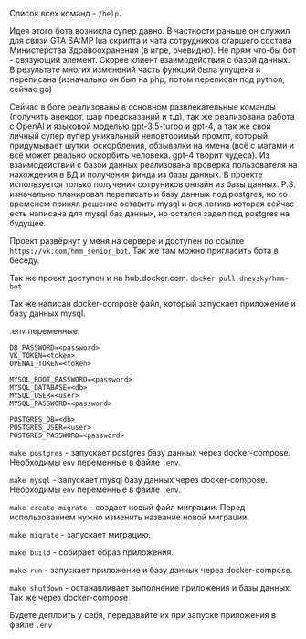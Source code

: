 Список всех команд - `/help`.

Идея этого бота возникла супер давно.
В частности раньше он служил для связи GTA SA:MP lua скрипта и чата сотрудников старшего состава Министерства Здравоохранения (в игре, очевидно).
Не прям что-бы бот - связующий элемент. Скорее клиент взаимодействия с базой данных.
В результате многих изменений часть функций была упущена и переписана (изначально он был на php, потом переписан под python, сейчас go)

Сейчас в боте реализованы в основном развлекательные команды (получить анекдот, шар предсказаний и т.д), так же реализована работа с OpenAI и языковой моделью gpt-3.5-turbo и gpt-4, а так же свой личный супер пупер уникальный неповторимый промпт, который придумывает шутки, оскорбления, обзывалки на имена (всё с матами и всё может реально оскорбить человека. gpt-4 творит чудеса).
Из взаимодействий с базой данных реализована проверка пользователя на нахождения в БД и получения финда из базы данных.
В проекте используется только получения сотруников онлайн из базы данных.
P.S. изначально планировал переписать и базу данных под postgres, но со временем принял решение оставить mysql и вся логика которая сейчас есть написана для mysql баз данных, но остался задел под postgres на будущее.

Проект развёрнут у меня на сервере и доступен по ссылке `https://vk.com/hmm_senior_bot`. Так же там можно пригласить бота в беседу.

Так же проект доступен и на hub.docker.com. `docker pull dnevsky/hmm-bot`

Так же написан docker-compose файл, который запускает приложение и базу данных mysql.

.env переменные:
```
DB_PASSWORD=<password>
VK_TOKEN=<token>
OPENAI_TOKEN=<token>

MYSQL_ROOT_PASSWORD=<password>
MYSQL_DATABASE=<db>
MYSQL_USER=<user>
MYSQL_PASSWORD=<password>

POSTGRES_DB=<db>
POSTGRES_USER=<user>
POSTGRES_PASSWORD=<password>
```

`make postgres` - запускает postgres базу данных через docker-compose. Необходимы `env` переменные в файле `.env`.

`make mysql` - запускает mysql базу данных через docker-compose. Необходимы `env` переменные в файле `.env`.

`make create-migrate` - создает новый файл миграции. Перед использованием нужно изменить название новой миграции.

`make migrate` - запускает миграцию.

`make build` - собирает образ приложения.

`make run` - запускает приложение и базу данных через docker-compose.

`make shutdown` - останавливает выполнение приложения и базы данных. Так же через docker-compose

Будете деплоить у себя, передавайте их при запуске приложения в файле `.env`

